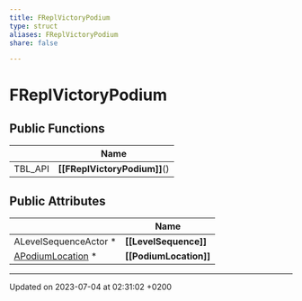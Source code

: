 ```yaml
---
title: FReplVictoryPodium
type: struct
aliases: FReplVictoryPodium
share: false

---
```


# FReplVictoryPodium





## Public Functions

|                | Name           |
| -------------- | -------------- |
| TBL_API | **[[FReplVictoryPodium]]**() |

## Public Attributes

|                | Name           |
| -------------- | -------------- |
| ALevelSequenceActor * | **[[LevelSequence]]**  |
| [APodiumLocation](/docs/SDK/Source/Classes/classAPodiumLocation.md) * | **[[PodiumLocation]]**  |

-------------------------------

Updated on 2023-07-04 at 02:31:02 +0200